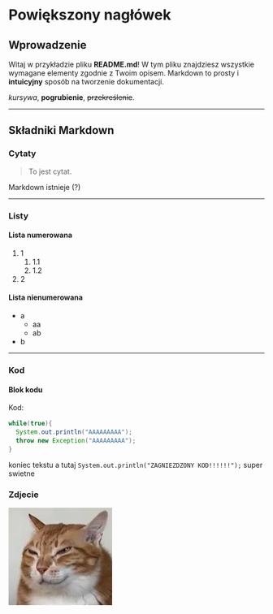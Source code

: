 # Powiększony nagłówek

## Wprowadzenie

Witaj w przykładzie pliku **README.md**! W tym pliku znajdziesz wszystkie wymagane elementy zgodnie z Twoim opisem. Markdown to prosty i **intuicyjny** sposób na tworzenie dokumentacji.

*kursywa*, **pogrubienie**, ~~przekreślenie~~. 

---

## Składniki Markdown

### Cytaty

> To jest cytat.

Markdown istnieje (?)

---

### Listy

#### Lista numerowana
1. 1
   1. 1.1
   2. 1.2
2. 2

#### Lista nienumerowana
- a
  - aa
  - ab
- b

---

### Kod

#### Blok kodu

Kod:

```java
while(true){
  System.out.println("AAAAAAAAA");
  throw new Exception("AAAAAAAAA");
}
```
koniec tekstu a tutaj `System.out.println("ZAGNIEZDZONY KOD!!!!!!");` super swietne

### Zdjecie
![opis](cat.jpg)
